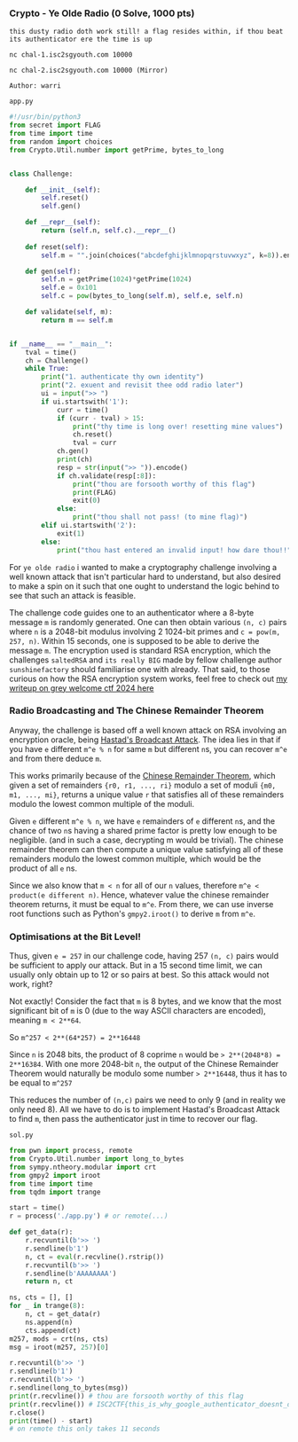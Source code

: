 ### Crypto - Ye Olde Radio (0 Solve, 1000 pts)
```
this dusty radio doth work still! a flag resides within, if thou beat its authenticator ere the time is up

nc chal-1.isc2sgyouth.com 10000

nc chal-2.isc2sgyouth.com 10000 (Mirror)

Author: warri
```

`app.py`
```py
#!/usr/bin/python3
from secret import FLAG
from time import time
from random import choices
from Crypto.Util.number import getPrime, bytes_to_long


class Challenge:

    def __init__(self):
        self.reset()
        self.gen()

    def __repr__(self):
        return (self.n, self.c).__repr__()
    
    def reset(self):
        self.m = "".join(choices("abcdefghijklmnopqrstuvwxyz", k=8)).encode()

    def gen(self):
        self.n = getPrime(1024)*getPrime(1024)
        self.e = 0x101
        self.c = pow(bytes_to_long(self.m), self.e, self.n)

    def validate(self, m):
        return m == self.m


if __name__ == "__main__":
    tval = time()
    ch = Challenge()
    while True:
        print("1. authenticate thy own identity")
        print("2. exuent and revisit thee odd radio later")
        ui = input(">> ")
        if ui.startswith('1'):
            curr = time()
            if (curr - tval) > 15:
                print("thy time is long over! resetting mine values")
                ch.reset()
                tval = curr
            ch.gen()
            print(ch)
            resp = str(input(">> ")).encode()
            if ch.validate(resp[:8]):
                print("thou are forsooth worthy of this flag")
                print(FLAG)
                exit(0)
            else:
                print("thou shall not pass! (to mine flag)")
        elif ui.startswith('2'):
            exit(1)
        else:
            print("thou hast entered an invalid input! how dare thou!!")
```

For `ye olde radio` i wanted to make a cryptography challenge involving a well known attack that isn't particular hard to understand, but also desired to make a spin on it such that one ought to understand the logic behind to see that such an attack is feasible.

The challenge code guides one to an authenticator where a 8-byte message `m` is randomly generated. One can then obtain various `(n, c)` pairs where `n` is a 2048-bit modulus involving 2 1024-bit primes and `c = pow(m, 257, n)`. Within 15 seconds, one is supposed to be able to derive the message `m`. The encryption used is standard RSA encryption, which the challenges `saltedRSA` and `its really BIG` made by fellow challenge author `sunshinefactory` should familiarise one with already. That said, to those curious on how the RSA encryption system works, feel free to check out [my writeup on grey welcome ctf 2024 here](../nus_greyhats/greywelcome_24/crypto_intro_to_rsa.md)

### Radio Broadcasting and The Chinese Remainder Theorem
Anyway, the challenge is based off a well known attack on RSA involving an encryption oracle, being [Hastad's Broadcast Attack](https://en.wikipedia.org/wiki/Coppersmith%27s_attack#H%C3%A5stad's_broadcast_attack). The idea lies in that if you have `e` different `m^e % n` for same `m` but different `n`s, you can recover `m^e` and from there deduce `m`.

This works primarily because of the [Chinese Remainder Theorem](https://en.wikipedia.org/wiki/Chinese_remainder_theorem), which given a set of remainders `{r0, r1, ..., ri}` modulo a set of moduli `{m0, m1, ..., mi}`, returns a unique value `r` that satisfies all of these remainders modulo the lowest common multiple of the moduli.

Given `e` different `m^e % n`, we have `e` remainders of `e` different `n`s, and the chance of two `n`s having a shared prime factor is pretty low enough to be negligible. (and in such a case, decrypting m would be trivial). The chinese remainder theorem can then compute a unique value satisfying all of these remainders modulo the lowest common multiple, which would be the product of all `e` ns.

Since we also know that `m < n` for all of our `n` values, therefore `m^e < product(e different n)`. Hence, whatever value the chinese remainder theorem returns, it must be equal to `m^e`. From there, we can use inverse root functions such as Python's `gmpy2.iroot()` to derive `m` from `m^e`.

### Optimisations at the Bit Level!

Thus, given `e = 257` in our challenge code, having 257 `(n, c)` pairs would be sufficient to apply our attack. But in a 15 second time limit, we can usually only obtain up to 12 or so pairs at best. So this attack would not work, right?

Not exactly! Consider the fact that `m` is 8 bytes, and we know that the most significant bit of `m` is 0 (due to the way ASCII characters are encoded), meaning `m < 2**64`.

So `m^257 < 2**(64*257) = 2**16448`

Since `n` is 2048 bits, the product of 8 coprime `n` would be `> 2**(2048*8) = 2**16384`. With one more 2048-bit `n`, the output of the Chinese Remainder Theorem would naturally be modulo some number `> 2**16448`, thus it has to be equal to `m^257`

This reduces the number of `(n,c)` pairs we need to only 9 (and in reality we only need 8). All we have to do is to implement Hastad's Broadcast Attack to find `m`, then pass the authenticator just in time to recover our flag.

`sol.py`
```py
from pwn import process, remote
from Crypto.Util.number import long_to_bytes
from sympy.ntheory.modular import crt
from gmpy2 import iroot
from time import time
from tqdm import trange

start = time()
r = process('./app.py') # or remote(...)

def get_data(r):
    r.recvuntil(b'>> ')
    r.sendline(b'1')
    n, ct = eval(r.recvline().rstrip())
    r.recvuntil(b'>> ')
    r.sendline(b'AAAAAAAA')
    return n, ct

ns, cts = [], []
for _ in trange(8):
    n, ct = get_data(r)
    ns.append(n)
    cts.append(ct)
m257, mods = crt(ns, cts)
msg = iroot(m257, 257)[0]

r.recvuntil(b'>> ')
r.sendline(b'1')
r.recvuntil(b'>> ')
r.sendline(long_to_bytes(msg))
print(r.recvline()) # thou are forsooth worthy of this flag
print(r.recvline()) # ISC2CTF{this_is_why_google_authenticator_doesnt_do_challenge_response_rsa}
r.close()
print(time() - start)
# on remote this only takes 11 seconds
```